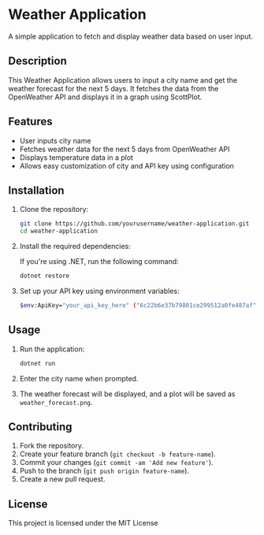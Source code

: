 # Weather Application
A simple application to fetch and display weather data based on user input.

## Description
This Weather Application allows users to input a city name and get the weather forecast for the next 5 days. It fetches the data from the OpenWeather API and displays it in a graph using ScottPlot.

## Features
- User inputs city name
- Fetches weather data for the next 5 days from OpenWeather API
- Displays temperature data in a plot
- Allows easy customization of city and API key using configuration

## Installation

1. Clone the repository:

    ```bash
    git clone https://github.com/yourusername/weather-application.git
    cd weather-application
    ```

2. Install the required dependencies:

    If you're using .NET, run the following command:

    ```bash
    dotnet restore
    ```

3. Set up your API key using environment variables:

    ```bash
    $env:ApiKey="your_api_key_here" ("6c22b6e37b79801ce299512a0fe487af")
    ```

## Usage

1. Run the application:

    ```bash
    dotnet run
    ```

2. Enter the city name when prompted.

3. The weather forecast will be displayed, and a plot will be saved as `weather_forecast.png`.

## Contributing

1. Fork the repository.
2. Create your feature branch (`git checkout -b feature-name`).
3. Commit your changes (`git commit -am 'Add new feature'`).
4. Push to the branch (`git push origin feature-name`).
5. Create a new pull request.

## License

This project is licensed under the MIT License
